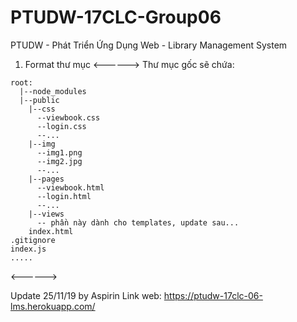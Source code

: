 # PTUDW-17CLC-Group06
PTUDW - Phát Triển Ứng Dụng Web -  Library Management System
1. Format thư mục
<------>
Thư mục gốc sẽ chứa:
```
root:
  |--node_modules
  |--public
    |--css
      --viewbook.css
      --login.css
      --...
    |--img
      --img1.png
      --img2.jpg
      --...
    |--pages
      --viewbook.html
      --login.html
      --...
    |--views
      -- phần này dành cho templates, update sau...
    index.html
.gitignore
index.js
.....
```
<------>

Update 25/11/19 by Aspirin
Link web: https://ptudw-17clc-06-lms.herokuapp.com/

